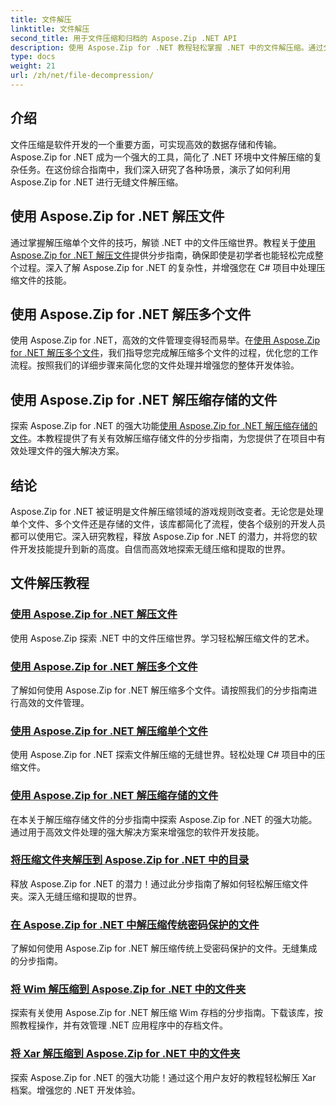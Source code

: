 ```yaml
---
title: 文件解压
linktitle: 文件解压
second_title: 用于文件压缩和归档的 Aspose.Zip .NET API
description: 使用 Aspose.Zip for .NET 教程轻松掌握 .NET 中的文件解压缩。通过分步指南学习如何有效地处理压缩文件。
type: docs
weight: 21
url: /zh/net/file-decompression/
---
```



## 介绍

文件压缩是软件开发的一个重要方面，可实现高效的数据存储和传输。 Aspose.Zip for .NET 成为一个强大的工具，简化了 .NET 环境中文件解压缩的复杂任务。在这份综合指南中，我们深入研究了各种场景，演示了如何利用 Aspose.Zip for .NET 进行无缝文件解压缩。

## 使用 Aspose.Zip for .NET 解压文件

通过掌握解压缩单个文件的技巧，解锁 .NET 中的文件压缩世界。教程关于[使用 Aspose.Zip for .NET 解压文件](./decompress-file/)提供分步指南，确保即使是初学者也能轻松完成整个过程。深入了解 Aspose.Zip for .NET 的复杂性，并增强您在 C# 项目中处理压缩文件的技能。

## 使用 Aspose.Zip for .NET 解压多个文件

使用 Aspose.Zip for .NET，高效的文件管理变得轻而易举。在[使用 Aspose.Zip for .NET 解压多个文件](./decompress-multiple-files/)，我们指导您完成解压缩多个文件的过程，优化您的工作流程。按照我们的详细步骤来简化您的文件处理并增强您的整体开发体验。

## 使用 Aspose.Zip for .NET 解压缩存储的文件

探索 Aspose.Zip for .NET 的强大功能[使用 Aspose.Zip for .NET 解压缩存储的文件](./decompress-stored-file/)。本教程提供了有关有效解压缩存储文件的分步指南，为您提供了在项目中有效处理文件的强大解决方案。

## 结论

Aspose.Zip for .NET 被证明是文件解压缩领域的游戏规则改变者。无论您是处理单个文件、多个文件还是存储的文件，该库都简化了流程，使各个级别的开发人员都可以使用它。深入研究教程，释放 Aspose.Zip for .NET 的潜力，并将您的软件开发技能提升到新的高度。自信而高效地探索无缝压缩和提取的世界。
## 文件解压教程
### [使用 Aspose.Zip for .NET 解压文件](./decompress-file/)
使用 Aspose.Zip 探索 .NET 中的文件压缩世界。学习轻松解压缩文件的艺术。
### [使用 Aspose.Zip for .NET 解压多个文件](./decompress-multiple-files/)
了解如何使用 Aspose.Zip for .NET 解压缩多个文件。请按照我们的分步指南进行高效的文件管理。
### [使用 Aspose.Zip for .NET 解压缩单个文件](./decompress-single-file/)
使用 Aspose.Zip for .NET 探索文件解压缩的无缝世界。轻松处理 C# 项目中的压缩文件。
### [使用 Aspose.Zip for .NET 解压缩存储的文件](./decompress-stored-file/)
在本关于解压缩存储文件的分步指南中探索 Aspose.Zip for .NET 的强大功能。通过用于高效文件处理的强大解决方案来增强您的软件开发技能。
### [将压缩文件夹解压到 Aspose.Zip for .NET 中的目录](./decompress-compressed-folder-directory/)
释放 Aspose.Zip for .NET 的潜力！通过此分步指南了解如何轻松解压缩文件夹。深入无缝压缩和提取的世界。
### [在 Aspose.Zip for .NET 中解压缩传统密码保护的文件](./decompress-traditionally-password-protected-file/)
了解如何使用 Aspose.Zip for .NET 解压缩传统上受密码保护的文件。无缝集成的分步指南。
### [将 Wim 解压缩到 Aspose.Zip for .NET 中的文件夹](./decompress-wim-folder/)
探索有关使用 Aspose.Zip for .NET 解压缩 Wim 存档的分步指南。下载该库，按照教程操作，并有效管理 .NET 应用程序中的存档文件。
### [将 Xar 解压缩到 Aspose.Zip for .NET 中的文件夹](./decompress-xar-folder/)
探索 Aspose.Zip for .NET 的强大功能！通过这个用户友好的教程轻松解压 Xar 档案。增强您的 .NET 开发体验。